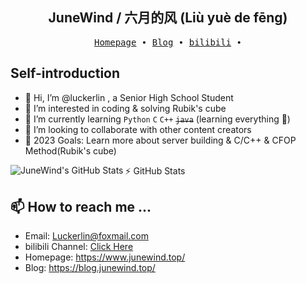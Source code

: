 <h2 align="center"> JuneWind / 六月的风 (Liù yuè de fēng)  </h2>

<p align="center">
  <samp>
    <a href="https://www.junewind.top/">Homepage</a> ∙
    <a href="https://blog.junewind.top/">Blog</a> ∙
<!--     <a href="https://note.tonycrane.cc/">Note</a> ∙ -->
    <a href="https://space.bilibili.com/593931339">bilibili</a> ∙ 
<!--     <a href="https://t.me/TonyCraneSky">channel</a> ∙
    <a href="https://t.me/Tony_Crane">telegram</a> -->
  </samp>
</p>

## Self-introduction

- 👋 Hi, I’m @luckerlin , a Senior High School Student
- 👀 I’m interested in coding & solving Rubik's cube
- 🌱 I’m currently learning `Python` `C` `C++`  <del>`java`</del> (learning everything 🤣)
- 💞️ I’m looking to collaborate with other content creators
- 🥅 2023 Goals: Learn more about server building & C/C++ & CFOP Method(Rubik's cube)


<!-- [![Anurag's GitHub stats](https://junewind-github-readme-stats.api.junewind.top/api?username=luckerlin)](https://github.com/anuraghazra/github-readme-stats) -->

:zap: GitHub Stats
<img align="left" alt="JuneWind's GitHub Stats" src="https://luckerlin-github-readme-stats.api.junewind.top/api?username=luckerlin&show_icons=true&hide_border=false&title_color=ff652f&icon_color=FFE400&bg_color=09131B&text_color=ffffff&border_color=0c1a25" />



## 📫 How to reach me ...
- Email: Luckerlin@foxmail.com
- bilibili Channel: <a href="https://space.bilibili.com/593931339">Click Here</a>
- Homepage: https://www.junewind.top/
- Blog: https://blog.junewind.top/

<!---
luckerlin/luckerlin is a ✨ special ✨ repository because its `README.md` (this file) appears on your GitHub profile.
You can click the Preview link to take a look at your changes.
--->
